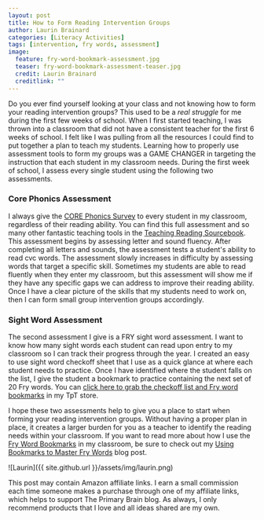 ```yaml
---
layout: post
title: How to Form Reading Intervention Groups
author: Laurin Brainard
categories: [Literacy Activities]
tags: [intervention, fry words, assessment]
image:
  feature: fry-word-bookmark-assessment.jpg
  teaser: fry-word-bookmark-assessment-teaser.jpg
  credit: Laurin Brainard
  creditlink: ""
---
```

Do you ever find yourself looking at your class and not knowing how to form your reading intervention groups? This used to be a *real struggle* for me during the first few weeks of school. When I first started teaching, I was thrown into a classroom that did not have a consistent teacher for the first 6 weeks of school. I felt like I was pulling from all the resources I could find to put together a plan to teach my students. Learning how to properly use assessment tools to form my groups was a GAME CHANGER in targeting the instruction that each student in my classroom needs. During the first week of school, I assess every single student using the following two assessments. 

### Core Phonics Assessment
I always give the [CORE Phonics Survey](https://www.scholastic.com/dodea/Module_2/resources/dodea_m2_tr_core.pdf) to every student in my classroom, regardless of their reading ability. You can find this full assessment and so many other fantastic teaching tools in the [Teaching Reading Sourcebook](https://www.amazon.com/gp/product/1634022351/ref=as_li_tl?ie=UTF8&camp=1789&creative=9325&creativeASIN=1634022351&linkCode=as2&tag=theprimarybra-20&linkId=d52d72142b85a0e7bf132429fc33eec0). This assessment begins by assessing letter and sound fluency. After completing all letters and sounds, the assessment tests a student's ability to read cvc words. The assessment slowly increases in difficulty by assessing words that target a specific skill. Sometimes my students are able to read fluently when they enter my classroom, but this assessment will show me if they have any specific gaps we can address to improve their reading ability. Once I have a clear picture of the skills that my students need to work on, then I can form small group intervention groups accordingly. 

### Sight Word Assessment
The second assessment I give is a FRY sight word assessment. I want to know how many sight words each student can read upon entry to my classroom so I can track their progress through the year. I created an easy to use sight word checkoff sheet that I use as a quick glance at where each student needs to practice. Once I have identified where the student falls on the list, I give the student a bookmark to practice containing the next set of 20 Fry words. You can [click here to grab the checkoff list and Fry word bookmarks](http://bit.ly/2UGygkO) in my TpT store. 

I hope these two assessments help to give you a place to start when forming your reading intervention groups. Without having a proper plan in place, it creates a larger burden for you as a teacher to identify the reading needs within your classroom. If you want to read more about how I use the [Fry Word Bookmarks](http://bit.ly/2UGygkO) in my classroom, be sure to check out my [Using Bookmarks to Master Fry Words](https://theprimarybrain.com/reading/2017/11/03/Fry-Word-Memorization-Through-Bookmarks/) blog post. 

![Laurin]({{ site.github.url }}/assets/img/laurin.png)

This post may contain Amazon affiliate links. I earn a small commission each time someone makes a purchase through one of my affiliate links, which helps to support The Primary Brain blog. As always, I only recommend products that I love and all ideas shared are my own. 